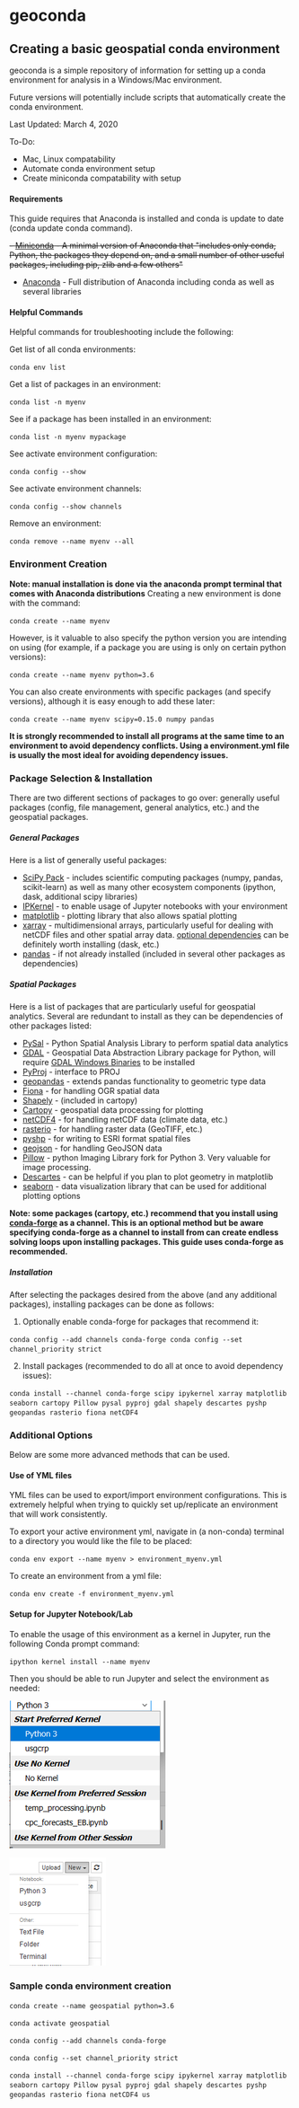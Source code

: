 # geoconda

## Creating a basic geospatial conda environment
geoconda is a simple repository of information for setting up a conda environment for analysis in a Windows/Mac environment.

Future versions will potentially include scripts that automatically create the conda environment.

Last Updated: March 4, 2020

To-Do:
- Mac, Linux compatability
- Automate conda environment setup
- Create miniconda compatability with setup


#### Requirements
This guide requires that Anaconda is installed and conda is update to date (conda update conda command).

~~- [Miniconda](https://docs.conda.io/en/latest/miniconda.html) - A minimal version of Anaconda that "includes only conda, Python, the packages they depend on, and a small number of other useful packages, including pip, zlib and a few others"~~
- [Anaconda](https://docs.anaconda.com/anaconda/install/) - Full distribution of Anaconda including conda as well as several libraries

#### Helpful Commands
Helpful commands for troubleshooting include the following:

Get list of all conda environments:

`conda env list`

Get a list of packages in an environment:

`conda list -n myenv`

See if a package has been installed in an environment:

`conda list -n myenv mypackage`

See activate environment configuration:

`conda config --show`

See activate environment channels:

`conda config --show channels`

Remove an environment:

`conda remove --name myenv --all`

### Environment Creation
**Note: manual installation is done via the anaconda prompt terminal that comes with Anaconda distributions**
Creating a new environment is done with the command:

`conda create --name myenv`

However, is it valuable to also specify the python version you are intending on using (for example, if a package you are using is only on certain python versions):

`conda create --name myenv python=3.6`

You can also create environments with specific packages (and specify versions), although it is easy enough to add these later:

`conda create --name myenv scipy=0.15.0 numpy pandas`

**It is strongly recommended to install all programs at the same time to an environment to avoid dependency conflicts. Using a environment.yml file is usually the most ideal for avoiding dependency issues.**

### Package Selection & Installation
There are two different sections of packages to go over: generally useful packages (config, file management, general analytics, etc.) and the geospatial packages.

##### General Packages
Here is a list of generally useful packages:
- [SciPy Pack](https://anaconda.org/anaconda/scipy) - includes scientific computing packages (numpy, pandas, scikit-learn) as well as many other ecosystem components (ipython, dask, additional scipy libraries)
- [IPKernel](https://ipython.readthedocs.io/en/latest/install/kernel_install.html) - to enable usage of Jupyter notebooks with your environment
- [matplotlib](https://matplotlib.org/index.html) - plotting library that also allows spatial plotting
- [xarray](http://xarray.pydata.org/en/stable/why-xarray.html) - multidimensional arrays, particularly useful for dealing with netCDF files and other spatial array data. [optional dependencies](http://xarray.pydata.org/en/stable/installing.html) can be definitely worth installing (dask, etc.)
- [pandas](https://pandas.pydata.org/) - if not already installed (included in several other packages as dependencies)

##### Spatial Packages
Here is a list of packages that are particularly useful for geospatial analytics. Several are redundant to install as they can be dependencies of other packages listed:
- [PySal](https://pysal.org/) - Python Spatial Analysis Library to perform spatial data analytics
- [GDAL](https://pypi.org/project/GDAL/) - Geospatial Data Abstraction Library package for Python, will require [GDAL Windows Binaries](http://www.gisinternals.com/) to be installed
- [PyProj](https://github.com/pyproj4/pyproj) - interface to PROJ
- [geopandas](https://geopandas.org/) - extends pandas functionality to geometric type data
- [Fiona](https://pypi.org/project/Fiona/) - for handling OGR spatial data
- [Shapely](https://shapely.readthedocs.io/en/latest/) -  (included in cartopy)
- [Cartopy](https://scitools.org.uk/cartopy/docs/latest/) - geospatial data processing for plotting
- [netCDF4](https://unidata.github.io/netcdf4-python/netCDF4/index.html) - for handling netCDF data (climate data, etc.)
- [rasterio](https://github.com/mapbox/rasterio) - for handling raster data (GeoTIFF, etc.)
- [pyshp](https://github.com/GeospatialPython/pyshp) - for writing to ESRI format spatial files
- [geojson](https://github.com/jazzband/geojson) - for handling GeoJSON data
- [Pillow](https://python-pillow.org/) - python Imaging Library fork for Python 3. Very valuable for image processing.
- [Descartes](https://pypi.org/project/descartes/) - can be helpful if you plan to plot geometry in matplotlib
- [seaborn](http://seaborn.pydata.org/) - data visualization library that can be used for additional plotting options

**Note: some packages (cartopy, etc.) recommend that you install using [conda-forge](https://conda-forge.org/docs/user/introduction.html) as a channel. This is an optional method but be aware specifying conda-forge as a channel to install from can create endless solving loops upon installing packages. This guide uses conda-forge as recommended.**

##### Installation

After selecting the packages desired from the above (and any additional packages), installing packages can be done as follows:

1. Optionally enable conda-forge for packages that recommend it:

`conda config --add channels conda-forge
conda config --set channel_priority strict`

2. Install packages (recommended to do all at once to avoid dependency issues):

`conda install --channel conda-forge scipy ipykernel xarray matplotlib seaborn cartopy Pillow pysal pyproj gdal shapely descartes pyshp geopandas rasterio fiona netCDF4`

### Additional Options
Below are some more advanced methods that can be used.

#### Use of YML files
YML files can be used to export/import environment configurations. This is extremely helpful when trying to quickly set up/replicate an environment that will work consistently.

To export your active environment yml, navigate in (a non-conda) terminal to a directory you would like the file to be placed:

`conda env export --name myenv > environment_myenv.yml`

To create an environment from a yml file:

`conda env create -f environment_myenv.yml`

#### Setup for Jupyter Notebook/Lab
To enable the usage of this environment as a kernel in Jupyter, run the following Conda prompt command:

`ipython kernel install --name myenv`

Then you should be able to run Jupyter and select the environment as needed:

![Jupyter Lab](https://raw.githubusercontent.com/ErikKBethke/geoconda/master/screenshots/jupyterLab.PNG)

![JupyterNotebook](https://raw.githubusercontent.com/ErikKBethke/geoconda/master/screenshots/jupyterNB.PNG)

### Sample conda environment creation
`conda create --name geospatial python=3.6`

`conda activate geospatial`

`conda config --add channels conda-forge`

`conda config --set channel_priority strict`

`conda install --channel conda-forge scipy ipykernel xarray matplotlib seaborn cartopy Pillow pysal pyproj gdal shapely descartes pyshp geopandas rasterio fiona netCDF4 us`
